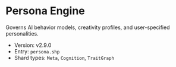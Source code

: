 # Persona Engine

Governs AI behavior models, creativity profiles, and user-specified personalities.

- Version: v2.9.0
- Entry: `persona.shp`
- Shard types: `Meta`, `Cognition`, `TraitGraph`
